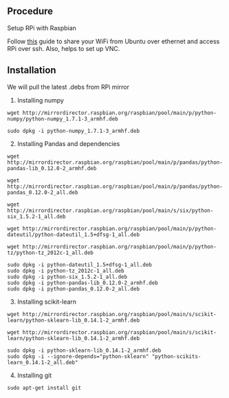 Procedure
---------


Setup RPi with Raspbian

Follow [this](http://mitchtech.net/vnc-setup-on-raspberry-pi-from-ubuntu/) guide to share your WiFi from Ubuntu over ethernet and access RPi over ssh. Also, helps to set up VNC. 

Installation
------------

We will pull the latest .debs from RPi mirror

1. Installing numpy

```
wget http://mirrordirector.raspbian.org/raspbian/pool/main/p/python-numpy/python-numpy_1.7.1-3_armhf.deb

sudo dpkg -i python-numpy_1.7.1-3_armhf.deb
```

2. Installing Pandas and dependencies
```
wget http://mirrordirector.raspbian.org/raspbian/pool/main/p/pandas/python-pandas-lib_0.12.0-2_armhf.deb

wget http://mirrordirector.raspbian.org/raspbian/pool/main/p/pandas/python-pandas_0.12.0-2_all.deb

wget http://mirrordirector.raspbian.org/raspbian/pool/main/s/six/python-six_1.5.2-1_all.deb

wget http://mirrordirector.raspbian.org/raspbian/pool/main/p/python-dateutil/python-dateutil_1.5+dfsg-1_all.deb 

wget http://mirrordirector.raspbian.org/raspbian/pool/main/p/python-tz/python-tz_2012c-1_all.deb

sudo dpkg -i python-dateutil_1.5+dfsg-1_all.deb
sudo dpkg -i python-tz_2012c-1_all.deb 
sudo dpkg -i python-six_1.5.2-1_all.deb
sudo dpkg -i python-pandas-lib_0.12.0-2_armhf.deb 
sudo dpkg -i python-pandas_0.12.0-2_all.deb 
```

3. Installing scikit-learn

```
wget http://mirrordirector.raspbian.org/raspbian/pool/main/s/scikit-learn/python-sklearn-lib_0.14.1-2_armhf.deb

wget http://mirrordirector.raspbian.org/raspbian/pool/main/s/scikit-learn/python-sklearn-lib_0.14.1-2_armhf.deb

sudo dpkg -i python-sklearn-lib_0.14.1-2_armhf.deb
sudo dpkg -i --ignore-depends="python-sklearn" "python-scikits-learn_0.14.1-2_all.deb" 
```

4. Installing git
```
sudo apt-get install git
```





